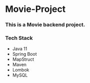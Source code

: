 # Movie-Project

### This is a Movie backend project.

### Tech Stack
  - Java 11
  - Spring Boot
  - MapStruct
  - Maven
  - Lombok
  - MySQL

